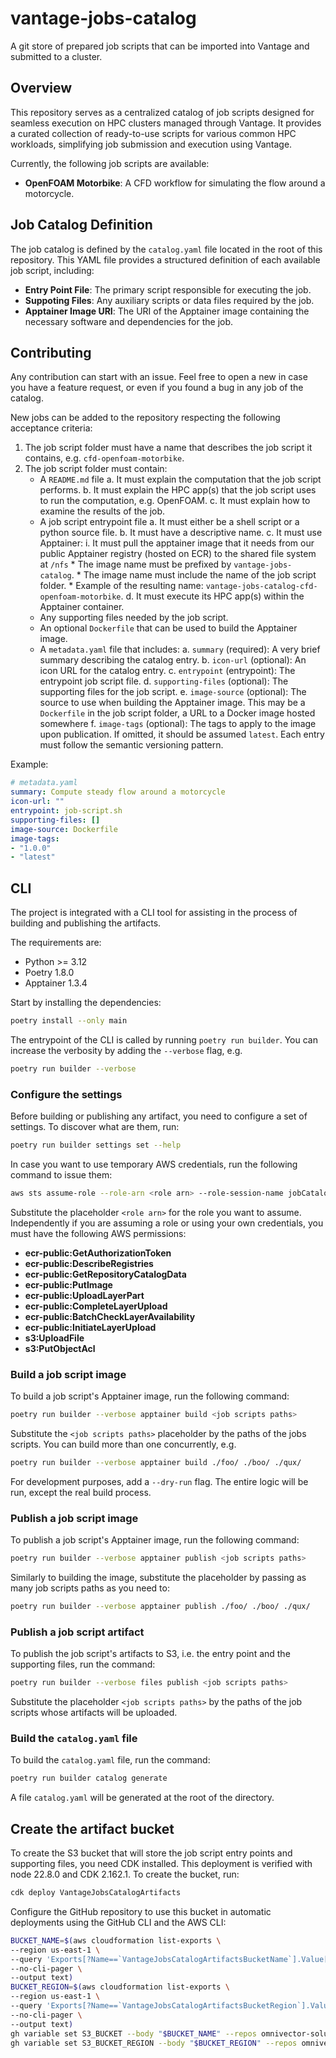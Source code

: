 # vantage-jobs-catalog
A git store of prepared job scripts that can be imported into Vantage and submitted to a cluster.

## Overview

This repository serves as a centralized catalog of job scripts designed for seamless execution on HPC clusters managed through Vantage. It provides a curated collection of ready-to-use scripts for various common HPC workloads, simplifying job submission and execution using Vantage.

Currently, the following job scripts are available:

* **OpenFOAM Motorbike**: A CFD workflow for simulating the flow around a motorcycle.

## Job Catalog Definition

The job catalog is defined by the `catalog.yaml` file located in the root of this repository. This YAML file provides a structured definition of each available job script, including:

* **Entry Point File**: The primary script responsible for executing the job.
* **Suppoting Files**: Any auxiliary scripts or data files required by the job.
* **Apptainer Image URI**: The URI of the Apptainer image containing the necessary software and dependencies for the job.

## Contributing

Any contribution can start with an issue. Feel free to open a new in case you have a feature request, or even if you found a bug
in any job of the catalog.

New jobs can be added to the repository respecting the following acceptance criteria:

1. The job script folder must have a name that describes the job script it contains, e.g. `cfd-openfoam-motorbike`.
2. The job script folder must contain:
    * A `README.md` file
        a. It must explain the computation that the job script performs.
        b. It must explain the HPC app(s) that the job script uses to run the computation, e.g. OpenFOAM.
        c. It must explain how to examine the results of the job.
    * A job script entrypoint file
        a. It must either be a shell script or a python source file.
        b. It must have a descriptive name.
        c. It must use Apptainer:
            i. It must pull the apptainer image that it needs from our public Apptainer registry (hosted on ECR) to the shared file system at `/nfs`
                * The image name must be prefixed by `vantage-jobs-catalog`.
                * The image name must include the name of the job script folder.
                * Example of the resulting name: `vantage-jobs-catalog-cfd-openfoam-motorbike`.
        d. It must execute its HPC app(s) within the Apptainer container.
    * Any supporting files needed by the job script.
    * An optional `Dockerfile` that can be used to build the Apptainer image.
    * A `metadata.yaml` file that includes:
        a. `summary` (required): A very brief summary describing the catalog entry.
        b. `icon-url` (optional): An icon URL for the catalog entry.
        c. `entrypoint` (entrypoint): The entrypoint job script file.
        d. `supporting-files` (optional): The supporting files for the job script.
        e. `image-source` (optional): The source to use when building the Apptainer image. This may be a `Dockerfile` in the job script folder, a URL to a Docker image hosted somewhere
        f. `image-tags` (optional): The tags to apply to the image upon publication. If omitted, it should be assumed `latest`. Each entry must follow the semantic versioning pattern.

Example:
```yaml
# metadata.yaml
summary: Compute steady flow around a motorcycle
icon-url: ""
entrypoint: job-script.sh
supporting-files: []
image-source: Dockerfile
image-tags:
- "1.0.0"
- "latest"
```

## CLI

The project is integrated with a CLI tool for assisting in the process of building and publishing the artifacts.

The requirements are:
* Python >= 3.12
* Poetry 1.8.0
* Apptainer 1.3.4

Start by installing the dependencies:

```bash
poetry install --only main
```

The entrypoint of the CLI is called by running `poetry run builder`. You can increase the verbosity by adding the
`--verbose` flag, e.g.

```bash
poetry run builder --verbose
```

### Configure the settings

Before building or publishing any artifact, you need to configure a set of settings. To discover what are them, run:

```bash
poetry run builder settings set --help
```

In case you want to use temporary AWS credentials, run the following command to issue them:

```bash
aws sts assume-role --role-arn <role arn> --role-session-name jobCatalogBuilder --no-cli-pager --region us-east-1
```

Substitute the placeholder `<role arn>` for the role you want to assume. Independently if you are assuming a role or using your own credentials, you must have the following AWS permissions:

* **ecr-public:GetAuthorizationToken**
* **ecr-public:DescribeRegistries**
* **ecr-public:GetRepositoryCatalogData**
* **ecr-public:PutImage**
* **ecr-public:UploadLayerPart**
* **ecr-public:CompleteLayerUpload**
* **ecr-public:BatchCheckLayerAvailability**
* **ecr-public:InitiateLayerUpload**
* **s3:UploadFile**
* **s3:PutObjectAcl**

### Build a job script image

To build a job script's Apptainer image, run the following command:

```bash
poetry run builder --verbose apptainer build <job scripts paths>
```

Substitute the `<job scripts paths>` placeholder by the paths of the jobs scripts. You can build more than one
concurrently, e.g.

```bash
poetry run builder --verbose apptainer build ./foo/ ./boo/ ./qux/
```

For development purposes, add a `--dry-run` flag. The entire logic will be run, except the real build process.

### Publish a job script image

To publish a job script's Apptainer image, run the following command:

```bash
poetry run builder --verbose apptainer publish <job scripts paths>
```

Similarly to building the image, substitute the placeholder by passing as many job scripts paths as you need to:

```bash
poetry run builder --verbose apptainer publish ./foo/ ./boo/ ./qux/
```

### Publish a job script artifact

To publish the job script's artifacts to S3, i.e. the entry point and the supporting files, run the command:

```bash
poetry run builder --verbose files publish <job scripts paths>
```

Substitute the placeholder `<job scripts paths>` by the paths of the job scripts whose artifacts will be uploaded.

### Build the `catalog.yaml` file

To build the `catalog.yaml` file, run the command:

```bash
poetry run builder catalog generate
```

A file `catalog.yaml` will be generated at the root of the directory.

## Create the artifact bucket

To create the S3 bucket that will store the job script entry points and supporting files, you need CDK installed.
This deployment is verified with node 22.8.0 and CDK 2.162.1. To create the bucket, run:

```bash
cdk deploy VantageJobsCatalogArtifacts
```

Configure the GitHub repository to use this bucket in automatic deployments using the GitHub CLI and the AWS CLI:

```bash
BUCKET_NAME=$(aws cloudformation list-exports \
--region us-east-1 \
--query 'Exports[?Name==`VantageJobsCatalogArtifactsBucketName`].Value[] | [0]' \
--no-cli-pager \
--output text)
BUCKET_REGION=$(aws cloudformation list-exports \
--region us-east-1 \
--query 'Exports[?Name==`VantageJobsCatalogArtifactsBucketRegion`].Value[] | [0]' \
--no-cli-pager \
--output text)
gh variable set S3_BUCKET --body "$BUCKET_NAME" --repos omnivector-solutions/vantage-jobs-catalog
gh variable set S3_BUCKET_REGION --body "$BUCKET_REGION" --repos omnivector-solutions/vantage-jobs-catalog
```
